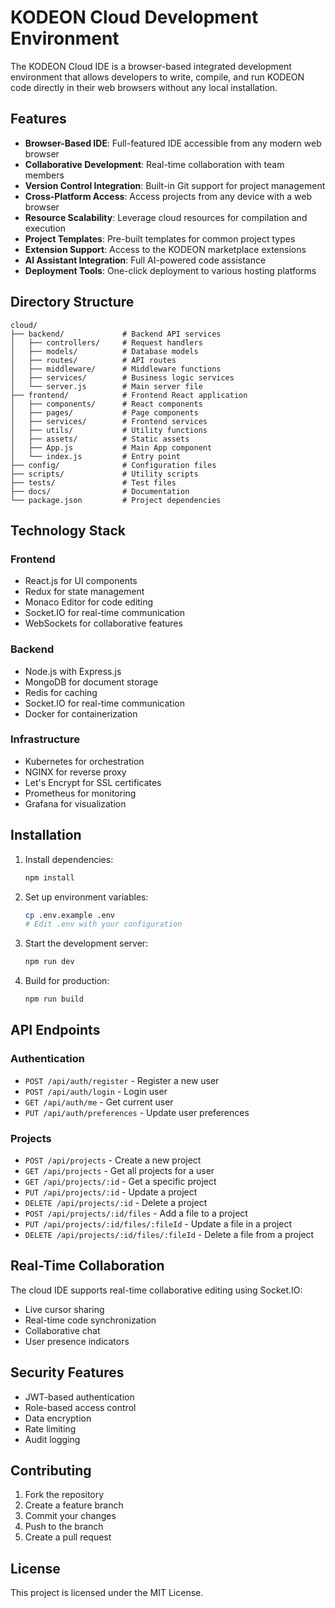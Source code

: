 # KODEON Cloud Development Environment

The KODEON Cloud IDE is a browser-based integrated development environment that allows developers to write, compile, and run KODEON code directly in their web browsers without any local installation.

## Features

-   **Browser-Based IDE**: Full-featured IDE accessible from any modern web browser
-   **Collaborative Development**: Real-time collaboration with team members
-   **Version Control Integration**: Built-in Git support for project management
-   **Cross-Platform Access**: Access projects from any device with a web browser
-   **Resource Scalability**: Leverage cloud resources for compilation and execution
-   **Project Templates**: Pre-built templates for common project types
-   **Extension Support**: Access to the KODEON marketplace extensions
-   **AI Assistant Integration**: Full AI-powered code assistance
-   **Deployment Tools**: One-click deployment to various hosting platforms

## Directory Structure

```
cloud/
├── backend/             # Backend API services
│   ├── controllers/     # Request handlers
│   ├── models/          # Database models
│   ├── routes/          # API routes
│   ├── middleware/      # Middleware functions
│   ├── services/        # Business logic services
│   └── server.js        # Main server file
├── frontend/            # Frontend React application
│   ├── components/      # React components
│   ├── pages/           # Page components
│   ├── services/        # Frontend services
│   ├── utils/           # Utility functions
│   ├── assets/          # Static assets
│   ├── App.js           # Main App component
│   └── index.js         # Entry point
├── config/              # Configuration files
├── scripts/             # Utility scripts
├── tests/               # Test files
├── docs/                # Documentation
└── package.json         # Project dependencies
```

## Technology Stack

### Frontend

-   React.js for UI components
-   Redux for state management
-   Monaco Editor for code editing
-   Socket.IO for real-time communication
-   WebSockets for collaborative features

### Backend

-   Node.js with Express.js
-   MongoDB for document storage
-   Redis for caching
-   Socket.IO for real-time communication
-   Docker for containerization

### Infrastructure

-   Kubernetes for orchestration
-   NGINX for reverse proxy
-   Let's Encrypt for SSL certificates
-   Prometheus for monitoring
-   Grafana for visualization

## Installation

1. Install dependencies:

    ```bash
    npm install
    ```

2. Set up environment variables:

    ```bash
    cp .env.example .env
    # Edit .env with your configuration
    ```

3. Start the development server:

    ```bash
    npm run dev
    ```

4. Build for production:
    ```bash
    npm run build
    ```

## API Endpoints

### Authentication

-   `POST /api/auth/register` - Register a new user
-   `POST /api/auth/login` - Login user
-   `GET /api/auth/me` - Get current user
-   `PUT /api/auth/preferences` - Update user preferences

### Projects

-   `POST /api/projects` - Create a new project
-   `GET /api/projects` - Get all projects for a user
-   `GET /api/projects/:id` - Get a specific project
-   `PUT /api/projects/:id` - Update a project
-   `DELETE /api/projects/:id` - Delete a project
-   `POST /api/projects/:id/files` - Add a file to a project
-   `PUT /api/projects/:id/files/:fileId` - Update a file in a project
-   `DELETE /api/projects/:id/files/:fileId` - Delete a file from a project

## Real-Time Collaboration

The cloud IDE supports real-time collaborative editing using Socket.IO:

-   Live cursor sharing
-   Real-time code synchronization
-   Collaborative chat
-   User presence indicators

## Security Features

-   JWT-based authentication
-   Role-based access control
-   Data encryption
-   Rate limiting
-   Audit logging

## Contributing

1. Fork the repository
2. Create a feature branch
3. Commit your changes
4. Push to the branch
5. Create a pull request

## License

This project is licensed under the MIT License.
